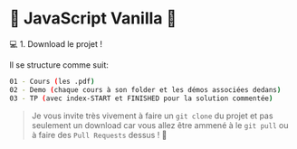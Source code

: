 # 👑 JavaScript Vanilla 👑

💻 1. Download le projet !

Il se structure comme suit:
```sh
01 - Cours (les .pdf)
02 - Demo (chaque cours à son folder et les démos associées dedans)
03 - TP (avec index-START et FINISHED pour la solution commentée)
```

> Je vous invite très vivement à faire un `git clone` du projet et pas seulement un download car vous allez être ammené à le `git pull` ou à faire des `Pull Requests` dessus ! 🙊
